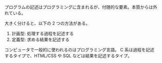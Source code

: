 プログラムの記述はプログラミングに含まれるが、付随的な要素。本質からは外れている。

大きく分けると、以下の 2 つの方法がある。

1. 計画型: 処理する過程を記述する
2. 定義型: 求める結果を記述する

コンピュータで一般的に使われるのはプログラミング言語。
C 系は過程を記述するタイプで、HTML/CSS や SQL などは結果を記述するタイプ。

